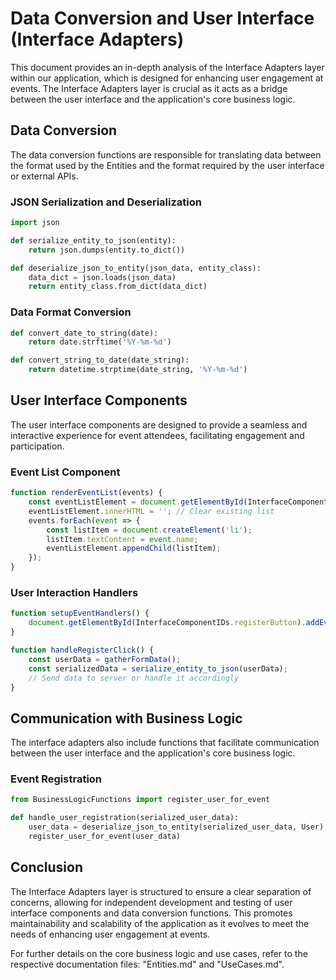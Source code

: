 # Data Conversion and User Interface (Interface Adapters)

This document provides an in-depth analysis of the Interface Adapters layer within our application, which is designed for enhancing user engagement at events. The Interface Adapters layer is crucial as it acts as a bridge between the user interface and the application's core business logic.

## Data Conversion

The data conversion functions are responsible for translating data between the format used by the Entities and the format required by the user interface or external APIs.

### JSON Serialization and Deserialization

```python
import json

def serialize_entity_to_json(entity):
    return json.dumps(entity.to_dict())

def deserialize_json_to_entity(json_data, entity_class):
    data_dict = json.loads(json_data)
    return entity_class.from_dict(data_dict)
```

### Data Format Conversion

```python
def convert_date_to_string(date):
    return date.strftime('%Y-%m-%d')

def convert_string_to_date(date_string):
    return datetime.strptime(date_string, '%Y-%m-%d')
```

## User Interface Components

The user interface components are designed to provide a seamless and interactive experience for event attendees, facilitating engagement and participation.

### Event List Component

```javascript
function renderEventList(events) {
    const eventListElement = document.getElementById(InterfaceComponentIDs.eventList);
    eventListElement.innerHTML = ''; // Clear existing list
    events.forEach(event => {
        const listItem = document.createElement('li');
        listItem.textContent = event.name;
        eventListElement.appendChild(listItem);
    });
}
```

### User Interaction Handlers

```javascript
function setupEventHandlers() {
    document.getElementById(InterfaceComponentIDs.registerButton).addEventListener('click', handleRegisterClick);
}

function handleRegisterClick() {
    const userData = gatherFormData();
    const serializedData = serialize_entity_to_json(userData);
    // Send data to server or handle it accordingly
}
```

## Communication with Business Logic

The interface adapters also include functions that facilitate communication between the user interface and the application's core business logic.

### Event Registration

```python
from BusinessLogicFunctions import register_user_for_event

def handle_user_registration(serialized_user_data):
    user_data = deserialize_json_to_entity(serialized_user_data, User)
    register_user_for_event(user_data)
```

## Conclusion

The Interface Adapters layer is structured to ensure a clear separation of concerns, allowing for independent development and testing of user interface components and data conversion functions. This promotes maintainability and scalability of the application as it evolves to meet the needs of enhancing user engagement at events.

For further details on the core business logic and use cases, refer to the respective documentation files: "Entities.md" and "UseCases.md".